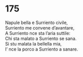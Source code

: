 # 175
  
Napule bella e Surriento civile,  
Surriento me convene d’avantare,  
A Surriento nce sta l’aria suttile:  
Chi sta malato a Surriento se sana.  
Si stu malata la bellella mia,  
I’ nce la porco a Surriento a sanare.
